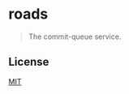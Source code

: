 # roads

> The commit-queue service.

## License

[MIT](https://github.com/siberianmh/siberianmh/blob/master/LICENSE.md)
